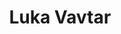 ---
SICRIS: null
draft: false
fixName: luka_vavtar
lab: null
labPos: null
location: R3.38 - Služba za raziskovalno dejavnost
mailInfo: luka.vavtar@fri.uni-lj.si
officeHours: null
profName: Luka Vavtar
profTitle: Research Department
telephoneInfo: 01/4798-116
title: Luka Vavtar
---